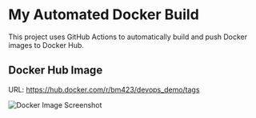 # My Automated Docker Build

This project uses GitHub Actions to automatically build and push Docker images to Docker Hub.

## Docker Hub Image

URL: https://hub.docker.com/r/bm423/devops_demo/tags

![Docker Image Screenshot](path_to_screenshot)

